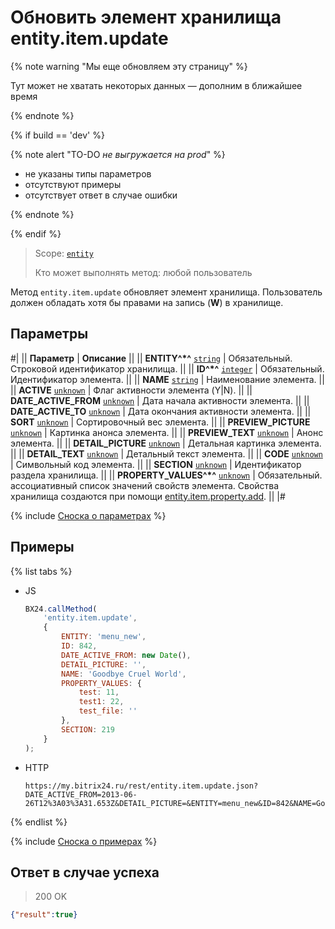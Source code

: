 # Обновить элемент хранилища entity.item.update

{% note warning "Мы еще обновляем эту страницу" %}

Тут может не хватать некоторых данных — дополним в ближайшее время

{% endnote %}

{% if build == 'dev' %}

{% note alert "TO-DO _не выгружается на prod_" %}

- не указаны типы параметров
- отсутствуют примеры
- отсутствует ответ в случае ошибки

{% endnote %}

{% endif %}

> Scope: [`entity`](../../scopes/permissions.md)
>
> Кто может выполнять метод: любой пользователь

Метод `entity.item.update` обновляет элемент хранилища. Пользователь должен обладать хотя бы правами на запись (**W**) в хранилище.

## Параметры

#|
|| **Параметр** | **Описание** ||
|| **ENTITY^*^**
[`string`](../../data-types.md) | Обязательный. Строковой идентификатор хранилища. ||
|| **ID^*^**
[`integer`](../../data-types.md) | Обязательный. Идентификатор элемента. ||
|| **NAME**
[`string`](../../data-types.md) | Наименование элемента. ||
|| **ACTIVE**
[`unknown`](../../data-types.md) | Флаг активности элемента (Y\|N). ||
|| **DATE_ACTIVE_FROM**
[`unknown`](../../data-types.md) | Дата начала активности элемента. ||
|| **DATE_ACTIVE_TO**
[`unknown`](../../data-types.md) | Дата окончания активности элемента. ||
|| **SORT**
[`unknown`](../../data-types.md) | Сортировочный вес элемента. ||
|| **PREVIEW_PICTURE**
[`unknown`](../../data-types.md) | Картинка анонса элемента. ||
|| **PREVIEW_TEXT**
[`unknown`](../../data-types.md) | Анонс элемента. ||
|| **DETAIL_PICTURE**
[`unknown`](../../data-types.md) | Детальная картинка элемента. ||
|| **DETAIL_TEXT**
[`unknown`](../../data-types.md) | Детальный текст элемента. ||
|| **CODE**
[`unknown`](../../data-types.md) | Символьный код элемента. ||
|| **SECTION**
[`unknown`](../../data-types.md) | Идентификатор раздела хранилища. ||
|| **PROPERTY_VALUES^*^**
[`unknown`](../../data-types.md) | Обязательный. ассоциативный список значений свойств элемента. Свойства хранилища создаются при помощи [entity.item.property.add](./properties/entity-item-property-add.md). ||
|#

{% include [Сноска о параметрах](../../../_includes/required.md) %}

## Примеры

{% list tabs %}

- JS

    ```js
    BX24.callMethod(
        'entity.item.update',
        {
            ENTITY: 'menu_new',
            ID: 842,
            DATE_ACTIVE_FROM: new Date(),
            DETAIL_PICTURE: '',
            NAME: 'Goodbye Cruel World',
            PROPERTY_VALUES: {
                test: 11,
                test1: 22,
                test_file: ''
            },
            SECTION: 219
        }
    );
    ```

- HTTP

    ```http
    https://my.bitrix24.ru/rest/entity.item.update.json?DATE_ACTIVE_FROM=2013-06-26T12%3A03%3A31.653Z&DETAIL_PICTURE=&ENTITY=menu_new&ID=842&NAME=Goodbye%20Cruel%20World&PROPERTY_VALUES%5Btest1%5D=22&PROPERTY_VALUES%5Btest%5D=11&PROPERTY_VALUES%5Btest_file%5D=&SECTION=219&auth=9affe382af74d9c5caa588e28096e872
    ```

{% endlist %}

{% include [Сноска о примерах](../../../_includes/examples.md) %}

## Ответ в случае успеха

> 200 OK
```json
{"result":true}
```